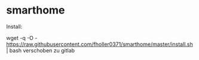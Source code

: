
# smarthome

Install:

wget -q -O - https://raw.githubusercontent.com/fholler0371/smarthome/master/install.sh | bash
verschoben zu gitlab